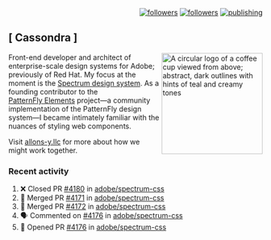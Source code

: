 <p align="right"><a rel="me" href="https://front-end.social/@castastrophe">
    <img alt="followers" title="Follow me on Mastodon" src="https://img.shields.io/mastodon/follow/109297102751309835?domain=https%3A%2F%2Ffront-end.social&label=Follow&logo=mastodon&logoColor=white&style=for-the-badge&labelColor=008080&color=006969"/></a>
  <a href="https://codepen.io/castastrophe/">
    <img alt="followers" title="Follow me on CodePen" src="https://img.shields.io/badge/23-1?color=640464&labelColor=7c007c&style=for-the-badge&logo=codepen&label=Follow"/></a>
<a href="https://castastrophe.medium.com/">
    <img alt="publishing" title="View articles on Medium" src="https://img.shields.io/badge/107-1?color=666&labelColor=444&label=subscribe&logo=medium&logoColor=white&style=for-the-badge"/></a>
</p>

## [&nbsp;Cassondra&nbsp;]

<img align="right" src="https://github-production-user-asset-6210df.s3.amazonaws.com/1840295/253016758-ba468774-1cd3-42c2-8f43-947b5eeb5edf.png" height="200" alt="A circular logo of a coffee cup viewed from above; abstract, dark outlines with hints of teal and creamy tones">

Front-end developer and architect of enterprise-scale design systems for Adobe; previously of Red Hat. My focus at the moment is the [Spectrum design system](https://github.com/adobe/spectrum-css). As a founding contributor to the [PatternFly&nbsp;Elements](https://github.com/patternfly/patternfly-elements) project&mdash;a community implementation of the PatternFly design system&mdash;I became intimately familiar with the nuances of styling web components.

Visit [allons-y.llc](http://allons-y.llc/) for more about how we might work together.

### Recent activity

<!--START_SECTION:activity-->
1. ❌ Closed PR [#4180](https://github.com/adobe/spectrum-css/pull/4180) in [adobe/spectrum-css](https://github.com/adobe/spectrum-css)
2. 🎉 Merged PR [#4171](https://github.com/adobe/spectrum-css/pull/4171) in [adobe/spectrum-css](https://github.com/adobe/spectrum-css)
3. 🎉 Merged PR [#4172](https://github.com/adobe/spectrum-css/pull/4172) in [adobe/spectrum-css](https://github.com/adobe/spectrum-css)
4. 🗣 Commented on [#4176](https://github.com/adobe/spectrum-css/pull/4176#issuecomment-3234109142) in [adobe/spectrum-css](https://github.com/adobe/spectrum-css)
5. 💪 Opened PR [#4176](https://github.com/adobe/spectrum-css/pull/4176) in [adobe/spectrum-css](https://github.com/adobe/spectrum-css)
<!--END_SECTION:activity-->

